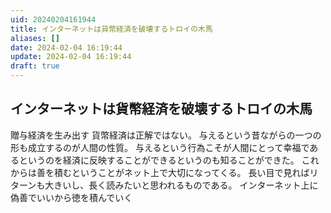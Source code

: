 ```yaml
---
uid: 20240204161944
title: インターネットは貨幣経済を破壊するトロイの木馬
aliases: []
date: 2024-02-04 16:19:44
update: 2024-02-04 16:19:44
draft: true
---
```


## インターネットは貨幣経済を破壊するトロイの木馬

贈与経済を生み出す 
貨幣経済は正解ではない。
与えるという昔ながらの一つの形も成立するのが人間の性質。
与えるという行為こそが人間にとって幸福であるというのを経済に反映することができるというのも知ることができた。
これからは善を積むということがネット上で大切になってくる。
長い目で見ればリターンも大きいし、長く読みたいと思われるものである。
インターネット上に偽善でいいから徳を積んでいく


[^hyoukatozouyo]: https://www.notion.so/26fd802fb7e64609b3d8511378f44434/ 評価と贈与の経済学, p187, 内田 樹,岡田 斗司夫, 徳間書店, 2015/03/06
